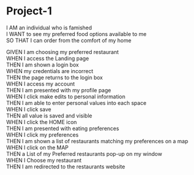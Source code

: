 # Project-1

I AM  an individual who is famished  
I WANT to see my preferred food options available to me  
SO THAT I can order from the comfort of my home  



GIVEN I am choosing my preferred restaurant  
WHEN I access the Landing page  
THEN I am shown a login box  
WHEN my credentials are incorrect  
THEN the page returns to the login box  
WHEN I access my account  
THEN I am presented with my profile page  
WHEN I click make edits to personal information  
THEN I am able to enter personal values into each space  
WHEN I click save  
THEN all value is saved and visible  
WHEN I click the HOME icon  
THEN I am presented with eating preferences  
WHEN I click my preferences  
THEN I am shown a list of restaurants matching my preferences on a map  
WHEN I click on the MAP  
THEN a List of my Preferred restaurants pop-up on my window  
WHEN I Choose my restaurant  
THEN I am redirected to the restaurants website
